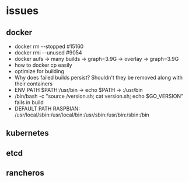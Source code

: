 # issues

## docker
 - docker rm --stopped #15160
 - docker rmi --unused #9054
 - docker aufs -> many builds -> graph=3.9G -> overlay -> graph=3.9G
 - how to docker cp easily
 - optimize for building
 - Why does failed builds persist? Shouldn't they be removed along with their containers
 - ENV PATH $PATH:/usr/bin -> echo $PATH -> :/usr/bin
 -  /bin/bash -c "source /version.sh; cat version.sh; echo $GO_VERSION" fails in build
 - DEFAULT PATH RASPBIAN: /usr/local/sbin:/usr/local/bin:/usr/sbin:/usr/bin:/sbin:/bin



## kubernetes





## etcd




## rancheros



